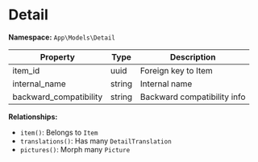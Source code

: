 # Detail

**Namespace:** `App\Models\Detail`

| Property               | Type    | Description                       |
|------------------------|---------|-----------------------------------|
| item_id                | uuid    | Foreign key to Item               |
| internal_name          | string  | Internal name                     |
| backward_compatibility | string  | Backward compatibility info       |

**Relationships:**
- `item()`: Belongs to `Item`
- `translations()`: Has many `DetailTranslation`
- `pictures()`: Morph many `Picture`
